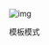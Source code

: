 ![img](https://cdn.nlark.com/yuque/0/2022/png/21844600/1649670697394-6602fba9-8c24-4e95-9916-f02263b3dfaa.png)

模板模式